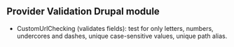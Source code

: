 Provider Validation Drupal module
-------------------------------------

* CustomUrlChecking (validates fields): test for only letters, numbers, undercores and dashes, unique case-sensitive values, unique path alias.